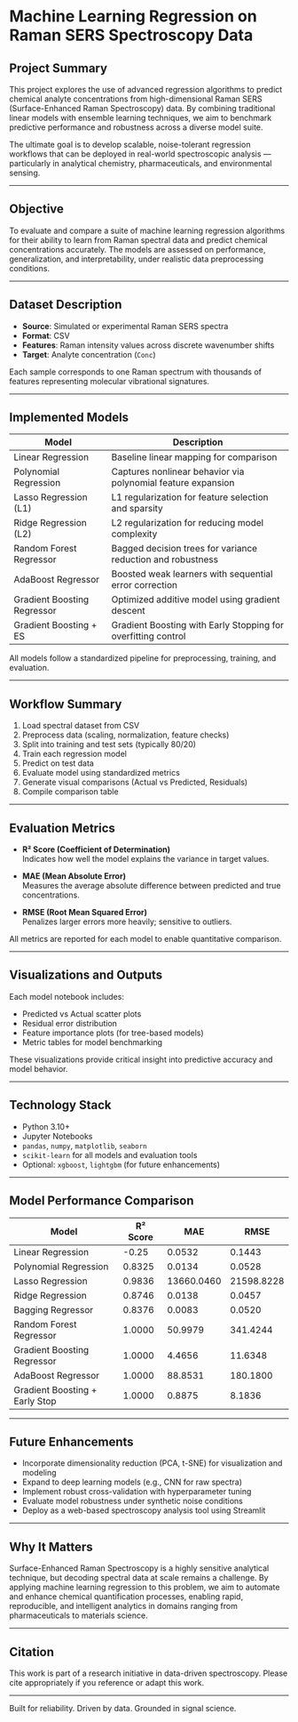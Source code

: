 # Machine Learning Regression on Raman SERS Spectroscopy Data

## Project Summary

This project explores the use of advanced regression algorithms to predict chemical analyte concentrations from high-dimensional Raman SERS (Surface-Enhanced Raman Spectroscopy) data. By combining traditional linear models with ensemble learning techniques, we aim to benchmark predictive performance and robustness across a diverse model suite.

The ultimate goal is to develop scalable, noise-tolerant regression workflows that can be deployed in real-world spectroscopic analysis — particularly in analytical chemistry, pharmaceuticals, and environmental sensing.

---

## Objective

To evaluate and compare a suite of machine learning regression algorithms for their ability to learn from Raman spectral data and predict chemical concentrations accurately. The models are assessed on performance, generalization, and interpretability, under realistic data preprocessing conditions.

---

## Dataset Description

- **Source**: Simulated or experimental Raman SERS spectra
- **Format**: CSV
- **Features**: Raman intensity values across discrete wavenumber shifts
- **Target**: Analyte concentration (`Conc`)

Each sample corresponds to one Raman spectrum with thousands of features representing molecular vibrational signatures.

---

## Implemented Models

| Model                        | Description                                                         |
|-----------------------------|----------------------------------------------------------------------|
| Linear Regression           | Baseline linear mapping for comparison                              | 
| Polynomial Regression       | Captures nonlinear behavior via polynomial feature expansion         | 
| Lasso Regression (L1)       | L1 regularization for feature selection and sparsity                 | 
| Ridge Regression (L2)       | L2 regularization for reducing model complexity                      | 
| Random Forest Regressor     | Bagged decision trees for variance reduction and robustness          | 
| AdaBoost Regressor          | Boosted weak learners with sequential error correction               | 
| Gradient Boosting Regressor | Optimized additive model using gradient descent                      | 
| Gradient Boosting + ES      | Gradient Boosting with Early Stopping for overfitting control        | 

All models follow a standardized pipeline for preprocessing, training, and evaluation.

---

## Workflow Summary

1. Load spectral dataset from CSV
2. Preprocess data (scaling, normalization, feature checks)
3. Split into training and test sets (typically 80/20)
4. Train each regression model
5. Predict on test data
6. Evaluate model using standardized metrics
7. Generate visual comparisons (Actual vs Predicted, Residuals)
8. Compile comparison table

---

## Evaluation Metrics

- **R² Score (Coefficient of Determination)**  
  Indicates how well the model explains the variance in target values.

- **MAE (Mean Absolute Error)**  
  Measures the average absolute difference between predicted and true concentrations.

- **RMSE (Root Mean Squared Error)**  
  Penalizes larger errors more heavily; sensitive to outliers.

All metrics are reported for each model to enable quantitative comparison.

---

## Visualizations and Outputs

Each model notebook includes:

- Predicted vs Actual scatter plots
- Residual error distribution
- Feature importance plots (for tree-based models)
- Metric tables for model benchmarking

These visualizations provide critical insight into predictive accuracy and model behavior.

---

## Technology Stack

- Python 3.10+
- Jupyter Notebooks
- `pandas`, `numpy`, `matplotlib`, `seaborn`
- `scikit-learn` for all models and evaluation tools
- Optional: `xgboost`, `lightgbm` (for future enhancements)

---
## Model Performance Comparison

| Model                            | R² Score | MAE         | RMSE       |
|----------------------------------|----------|-------------|------------|
| Linear Regression                | -0.25    | 0.0532      | 0.1443     |
| Polynomial Regression            | 0.8325   | 0.0134      | 0.0528     |
| Lasso Regression                 | 0.9836   | 13660.0460  | 21598.8228 |
| Ridge Regression                 | 0.8746   | 0.0138      | 0.0457     |
| Bagging Regressor               | 0.8376   | 0.0083      | 0.0520     |
| Random Forest Regressor         | 1.0000   | 50.9979     | 341.4244   |
| Gradient Boosting Regressor     | 1.0000   | 4.4656      | 11.6348    |
| AdaBoost Regressor              | 1.0000   | 88.8531     | 180.1800   |
| Gradient Boosting + Early Stop  | 1.0000   | 0.8875      | 8.1836     |

---
## Future Enhancements

- Incorporate dimensionality reduction (PCA, t-SNE) for visualization and modeling
- Expand to deep learning models (e.g., CNN for raw spectra)
- Implement robust cross-validation with hyperparameter tuning
- Evaluate model robustness under synthetic noise conditions
- Deploy as a web-based spectroscopy analysis tool using Streamlit

---

## Why It Matters

Surface-Enhanced Raman Spectroscopy is a highly sensitive analytical technique, but decoding spectral data at scale remains a challenge. By applying machine learning regression to this problem, we aim to automate and enhance chemical quantification processes, enabling rapid, reproducible, and intelligent analytics in domains ranging from pharmaceuticals to materials science.

---

## Citation

This work is part of a research initiative in data-driven spectroscopy. Please cite appropriately if you reference or adapt this work.

---

Built for reliability. Driven by data. Grounded in signal science.

